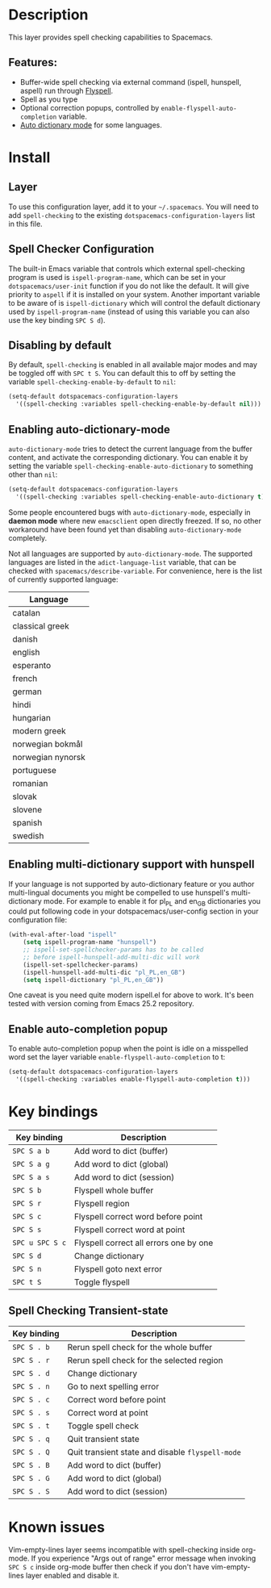 Description
===========

This layer provides spell checking capabilities to Spacemacs.

Features:
---------

-   Buffer-wide spell checking via external command (ispell, hunspell,
    aspell) run through
    [Flyspell](http://www-sop.inria.fr/members/Manuel.Serrano/flyspell/flyspell.html).
-   Spell as you type
-   Optional correction popups, controlled by
    `enable-flyspell-auto-completion` variable.
-   [Auto dictionary
    mode](https://github.com/nschum/auto-dictionary-mode) for some
    languages.

Install
=======

Layer
-----

To use this configuration layer, add it to your `~/.spacemacs`. You will
need to add `spell-checking` to the existing
`dotspacemacs-configuration-layers` list in this file.

Spell Checker Configuration
---------------------------

The built-in Emacs variable that controls which external spell-checking
program is used is `ispell-program-name`, which can be set in your
`dotspacemacs/user-init` function if you do not like the default. It
will give priority to `aspell` if it is installed on your system.
Another important variable to be aware of is `ispell-dictionary` which
will control the default dictionary used by `ispell-program-name`
(instead of using this variable you can also use the key binding
`SPC S d`).

Disabling by default
--------------------

By default, `spell-checking` is enabled in all available major modes and
may be toggled off with `SPC t S`. You can default this to off by
setting the variable `spell-checking-enable-by-default` to `nil`:

``` commonlisp
(setq-default dotspacemacs-configuration-layers
  '((spell-checking :variables spell-checking-enable-by-default nil)))
```

Enabling auto-dictionary-mode
-----------------------------

`auto-dictionary-mode` tries to detect the current language from the
buffer content, and activate the corresponding dictionary. You can
enable it by setting the variable
`spell-checking-enable-auto-dictionary` to something other than `nil`:

``` commonlisp
(setq-default dotspacemacs-configuration-layers
  '((spell-checking :variables spell-checking-enable-auto-dictionary t)))
```

Some people encountered bugs with `auto-dictionary-mode`, especially in
**daemon mode** where new `emacsclient` open directly freezed. If so, no
other workaround have been found yet than disabling
`auto-dictionary-mode` completely.

Not all languages are supported by `auto-dictionary-mode`. The supported
languages are listed in the `adict-language-list` variable, that can be
checked with `spacemacs/describe-variable`. For convenience, here is the
list of currently supported language:

| Language          |
|-------------------|
| catalan           |
| classical greek   |
| danish            |
| english           |
| esperanto         |
| french            |
| german            |
| hindi             |
| hungarian         |
| modern greek      |
| norwegian bokmål  |
| norwegian nynorsk |
| portuguese        |
| romanian          |
| slovak            |
| slovene           |
| spanish           |
| swedish           |

Enabling multi-dictionary support with hunspell
-----------------------------------------------

If your language is not supported by auto-dictionary feature or you
author multi-lingual documents you might be compelled to use hunspell's
multi-dictionary mode. For example to enable it for pl<sub>PL</sub> and
en<sub>GB</sub> dictionaries you could put following code in your
dotspacemacs/user-config section in your configuration file:

``` commonlisp
(with-eval-after-load "ispell"
    (setq ispell-program-name "hunspell")
    ;; ispell-set-spellchecker-params has to be called
    ;; before ispell-hunspell-add-multi-dic will work
    (ispell-set-spellchecker-params)
    (ispell-hunspell-add-multi-dic "pl_PL,en_GB")
    (setq ispell-dictionary "pl_PL,en_GB"))
```

One caveat is you need quite modern ispell.el for above to work. It's
been tested with version coming from Emacs 25.2 repository.

Enable auto-completion popup
----------------------------

To enable auto-completion popup when the point is idle on a misspelled
word set the layer variable `enable-flyspell-auto-completion` to t:

``` commonlisp
(setq-default dotspacemacs-configuration-layers
  '((spell-checking :variables enable-flyspell-auto-completion t)))
```

Key bindings
============

| Key binding     | Description                            |
|-----------------|----------------------------------------|
| `SPC S a b`     | Add word to dict (buffer)              |
| `SPC S a g`     | Add word to dict (global)              |
| `SPC S a s`     | Add word to dict (session)             |
| `SPC S b`       | Flyspell whole buffer                  |
| `SPC S r`       | Flyspell region                        |
| `SPC S c`       | Flyspell correct word before point     |
| `SPC S s`       | Flyspell correct word at point         |
| `SPC u SPC S c` | Flyspell correct all errors one by one |
| `SPC S d`       | Change dictionary                      |
| `SPC S n`       | Flyspell goto next error               |
| `SPC t S`       | Toggle flyspell                        |

Spell Checking Transient-state
------------------------------

| Key binding | Description                                      |
|-------------|--------------------------------------------------|
| `SPC S . b` | Rerun spell check for the whole buffer           |
| `SPC S . r` | Rerun spell check for the selected region        |
| `SPC S . d` | Change dictionary                                |
| `SPC S . n` | Go to next spelling error                        |
| `SPC S . c` | Correct word before point                        |
| `SPC S . s` | Correct word at point                            |
| `SPC S . t` | Toggle spell check                               |
| `SPC S . q` | Quit transient state                             |
| `SPC S . Q` | Quit transient state and disable `flyspell-mode` |
| `SPC S . B` | Add word to dict (buffer)                        |
| `SPC S . G` | Add word to dict (global)                        |
| `SPC S . S` | Add word to dict (session)                       |

Known issues
============

Vim-empty-lines layer seems incompatible with spell-checking inside
org-mode. If you experience "Args out of range" error message when
invoking `SPC S c` inside org-mode buffer then check if you don't have
vim-empty-lines layer enabled and disable it.
